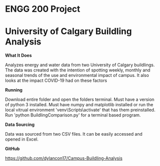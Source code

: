 # ENGG 200 Project

# University of Calgary Buildling Analysis

**What It Does**

Analyzes energy and water data from two University of Calgary buildlings. 
The data was created with the intention of spotting weekly, monthly and seasonal trends of the use and environmental impact of campus. 
It also looks at the impact COVID-19 had on these factors

**Running**

Download entire folder and open the folders terminal.
Must have a version of python 3 installed.
Must have numpy and matplotlib installed or run the local vitrual environment 'venv\Scripts\activate' that has them preinstalled.
Run 'python BuildlingComparison.py' for a terminal based program.

**Data Sourcing**

Data was sourced from two CSV files.
It can be easily accessed and opened in Excel.

**GitHub**

https://github.com/dylancon17/Campus-Buildling-Analysis

